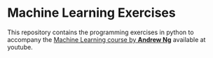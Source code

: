 # Machine Learning Exercises

This repository contains the programming exercises in python to accompany the [Machine Learning course by **Andrew Ng**](https://www.youtube.com/watch?v=PPLop4L2eGk&list=PLLssT5z_DsK-h9vYZkQkYNWcItqhlRJLN&ab_channel=ArtificialIntelligence-AllinOne) available at youtube.
  
